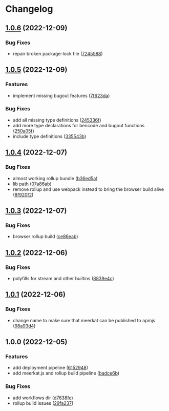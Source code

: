 # Changelog

## [1.0.6](https://github.com/fabianbormann/meerkat/compare/v1.0.5...v1.0.6) (2022-12-09)


### Bug Fixes

* repair broken package-lock file ([7245588](https://github.com/fabianbormann/meerkat/commit/72455884e84d5119515deb204609c0206c97f55d))

## [1.0.5](https://github.com/fabianbormann/meerkat/compare/v1.0.4...v1.0.5) (2022-12-09)


### Features

* implement missing bugout features ([7f623da](https://github.com/fabianbormann/meerkat/commit/7f623da2bb3c0f7094288e1741d1c27646e21096))


### Bug Fixes

* add all missing type definitions ([245336f](https://github.com/fabianbormann/meerkat/commit/245336feb5f8f5106844ce3ce8f0ce53195516e8))
* add more type declarations for bencode and bugout functions ([250a05f](https://github.com/fabianbormann/meerkat/commit/250a05f0a37fee74d15c57f68f0db872f5358238))
* include type definitions ([335543b](https://github.com/fabianbormann/meerkat/commit/335543ba7341e664cfd70778e93dc03450627231))

## [1.0.4](https://github.com/fabianbormann/meerkat/compare/v1.0.3...v1.0.4) (2022-12-07)


### Bug Fixes

* almost working rollup bundle ([b36ed5a](https://github.com/fabianbormann/meerkat/commit/b36ed5a393f4410d05147ba6f3984f8cc234d38d))
* lib path ([07a86ab](https://github.com/fabianbormann/meerkat/commit/07a86ab2d47bfc3507bc3c5040c6fdfbc0b59834))
* remove rollup and use webpack instead to bring the browser build alive ([8f920f2](https://github.com/fabianbormann/meerkat/commit/8f920f2ea4db956c5c461ecf45a859876a876c4e))

## [1.0.3](https://github.com/fabianbormann/meerkat/compare/v1.0.2...v1.0.3) (2022-12-07)


### Bug Fixes

* browser rollup build ([ce86eab](https://github.com/fabianbormann/meerkat/commit/ce86eabc72f0e67f6cd9c3836de0946ed62efb30))

## [1.0.2](https://github.com/fabianbormann/meerkat/compare/v1.0.1...v1.0.2) (2022-12-06)


### Bug Fixes

* polyfills for stream and other builtins ([8839e4c](https://github.com/fabianbormann/meerkat/commit/8839e4cc23046ba73c23b11cbdc1cee91f5a213e))

## [1.0.1](https://github.com/fabianbormann/meerkat/compare/v1.0.0...v1.0.1) (2022-12-06)


### Bug Fixes

* change name to make sure that meerkat can be published to npmjs ([98a93d4](https://github.com/fabianbormann/meerkat/commit/98a93d476c7f77d2c27d8f051d61b66b491fc4e1))

## 1.0.0 (2022-12-05)


### Features

* add deployment pipeline ([6152948](https://github.com/fabianbormann/meerkat/commit/615294856d2a72c9c8a7db785f68c0822e1b204f))
* add meerkat.js and rollup build pipeline ([badce6b](https://github.com/fabianbormann/meerkat/commit/badce6bf9c47ef74825bd14fb3b5bfb92f375ae8))


### Bug Fixes

* add workflows dir ([d7638fe](https://github.com/fabianbormann/meerkat/commit/d7638feda30da0d17fb3308c00960a85f8f2675f))
* rollup build issues ([29fa237](https://github.com/fabianbormann/meerkat/commit/29fa23749d3af241ac82eb1000f8651cf029cf17))

